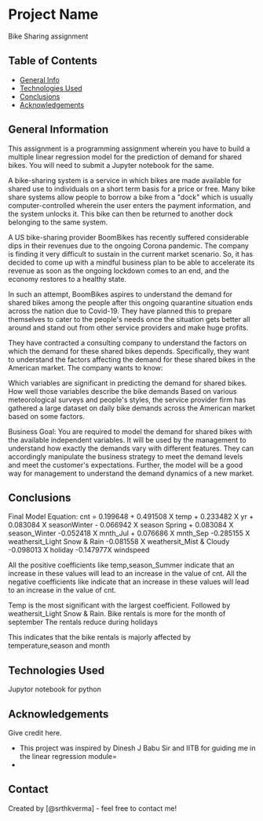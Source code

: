 # Project Name
Bike Sharing assignment


## Table of Contents
* [General Info](#general-information)
* [Technologies Used](#technologies-used)
* [Conclusions](#conclusions)
* [Acknowledgements](#acknowledgements)

<!-- You can include any other section that is pertinent to your problem -->

## General Information
This assignment is a programming assignment wherein you have to build a multiple linear regression model for the prediction of demand for shared bikes. You will need to submit a Jupyter notebook for the same. 

A bike-sharing system is a service in which bikes are made available for shared use to individuals on a short term basis for a price or free. Many bike share systems allow people to borrow a bike from a "dock" which is usually computer-controlled wherein the user enters the payment information, and the system unlocks it. This bike can then be returned to another dock belonging to the same system.

A US bike-sharing provider BoomBikes has recently suffered considerable dips in their revenues due to the ongoing Corona pandemic. The company is finding it very difficult to sustain in the current market scenario. So, it has decided to come up with a mindful business plan to be able to accelerate its revenue as soon as the ongoing lockdown comes to an end, and the economy restores to a healthy state. 


In such an attempt, BoomBikes aspires to understand the demand for shared bikes among the people after this ongoing quarantine situation ends across the nation due to Covid-19. They have planned this to prepare themselves to cater to the people's needs once the situation gets better all around and stand out from other service providers and make huge profits.


They have contracted a consulting company to understand the factors on which the demand for these shared bikes depends. Specifically, they want to understand the factors affecting the demand for these shared bikes in the American market. The company wants to know:

Which variables are significant in predicting the demand for shared bikes.
How well those variables describe the bike demands
Based on various meteorological surveys and people's styles, the service provider firm has gathered a large dataset on daily bike demands across the American market based on some factors. 


Business Goal:
You are required to model the demand for shared bikes with the available independent variables. It will be used by the management to understand how exactly the demands vary with different features. They can accordingly manipulate the business strategy to meet the demand levels and meet the customer's expectations. Further, the model will be a good way for management to understand the demand dynamics of a new market. 

## Conclusions
Final Model Equation: cnt = 0.199648 + 0.491508 X temp + 0.233482 X yr + 0.083084 X seasonWinter - 0.066942 X season Spring + 0.083084 X season_Winter -0.052418 X mnth_Jul + 0.076686 X mnth_Sep -0.285155 X weathersit_Light Snow & Rain -0.081558 X weathersit_Mist & Cloudy -0.098013 X holiday -0.147977X windspeed

All the positive coefficients like temp,season_Summer indicate that an increase in these values will lead to an increase in the value of cnt. All the negative coefficients like indicate that an increase in these values will lead to an increase in the value of cnt.

Temp is the most significant with the largest coefficient. Followed by weathersit_Light Snow & Rain. Bike rentals is more for the month of september The rentals reduce during holidays

This indicates that the bike rentals is majorly affected by temperature,season and month


## Technologies Used
Jupytor notebook for python


## Acknowledgements
Give credit here.
- This project was inspired by Dinesh J Babu Sir and IITB for guiding me in the linear regression module=
-


## Contact
Created by [@srthkverma] - feel free to contact me!

